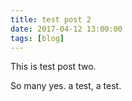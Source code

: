 ```yaml
---
title: test post 2
date: 2017-04-12 13:00:00
tags: [blog]
---
```


This is test post two.

<!-- more -->

So many yes. a test, a test.